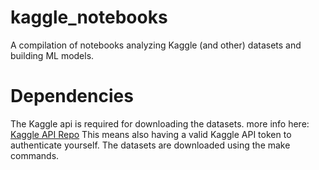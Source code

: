# kaggle_notebooks
A compilation of notebooks analyzing Kaggle (and other) datasets and building ML models.

# Dependencies
The Kaggle api is required for downloading the datasets.
more info here: [Kaggle API Repo](https://github.com/Kaggle/kaggle-api/tree/main)
This means also having a valid Kaggle API token to authenticate yourself.
The datasets are downloaded using the make commands.


